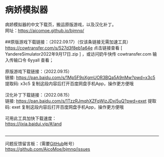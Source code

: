 # 病娇模拟器
病娇模拟器的中文下载页，搬运原版游戏，以及汉化补丁。
<br>
网址：<a href="https://aicomoe.github.io/bjmnq/">https://aicomoe.github.io/bjmnq/</a>
<br><br>
##原版游戏下载链接：（2022.09.17）（仅该条链接无需加速工具）
<br>
https://cowtransfer.com/s/527d3f8eb1a64e 点击链接查看 [ YandereSimulator2022年9月17日.zip ] ，或访问奶牛快传 cowtransfer.com 输入传输口令 6yyall 查看；
<br><br>
原版游戏下载链接：（2022.09.15）
<br>
链接: https://pan.baidu.com/s/1Mp5F9oXgmUOR3BQa5A9nMw?pwd=x3c5 提取码: x3c5 复制这段内容后打开百度网盘手机App，操作更方便哦
<br><br>
汉化补丁下载链接：（2022.08.15）
<br>
链接: https://pan.baidu.com/s/1TzzRJmqhXZFqWizJDxj5uQ?pwd=exet 提取码: exet 复制这段内容后打开百度网盘手机App，操作更方便哦
<br><br>
可用此工具加快下载速度：
<br>
<a href="https://jixia.baidui.vip/#/and">https://jixia.baidui.vip/#/and</a>
<br><br>
<hr />
问题反馈留言板：（需要<a href="https://github.com/">GitHub</a>帐号）
<br>
<a href="https://github.com/AicoMoe/bjmnq/issues">https://github.com/AicoMoe/bjmnq/issues</a>
